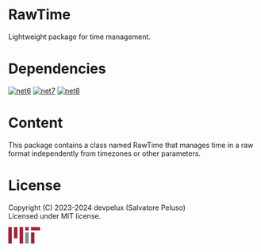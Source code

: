 # RawTime
Lightweight package for time management.


# Dependencies
[![net6](https://img.shields.io/badge/.NET-v6.0-blue)](https://learn.microsoft.com/dotnet)
[![net7](https://img.shields.io/badge/.NET-v7.0-blue)](https://learn.microsoft.com/dotnet)
[![net8](https://img.shields.io/badge/.NET-v8.0-blue)](https://learn.microsoft.com/dotnet)


# Content
This package contains a class named RawTime that manages time in a raw format independently from timezones or other parameters.


# License
Copyright (C) 2023-2024 devpelux (Salvatore Peluso)  
Licensed under MIT license.

[![mit](https://raw.githubusercontent.com/devpelux/rawtime/1.0.0-rc.1/Assets/Mit.png)](https://github.com/devpelux/rawtime/blob/1.0.0-rc.1/LICENSE)
